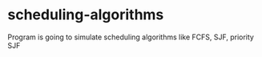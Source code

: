 # scheduling-algorithms
Program is going to simulate scheduling algorithms like FCFS, SJF, priority SJF

